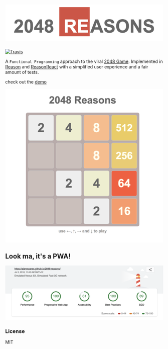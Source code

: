 # ![2048 Reasons](images/logo.png)

[![Travis](https://img.shields.io/travis/alanrsoares/2048-reasons/master.svg)](https://travis-ci.org/alanrsoares/2048-reasons)

A `Functional Programming` approach to the viral [2048 Game](https://gabrielecirulli.github.io/2048/). 
Implemented in [Reason](https://reasonml.github.io/) and [ReasonReact](https://reasonml.github.io/reason-react/) with a simplified user experience and a fair amount of tests.


check out the [demo](https://alanrsoares.github.io/2048-reasons/)

![screenshot](images/screenshot.png)


## Look ma, it's a PWA!
![lighthouse report](images/lighthouse-report.png)


### License
MIT
